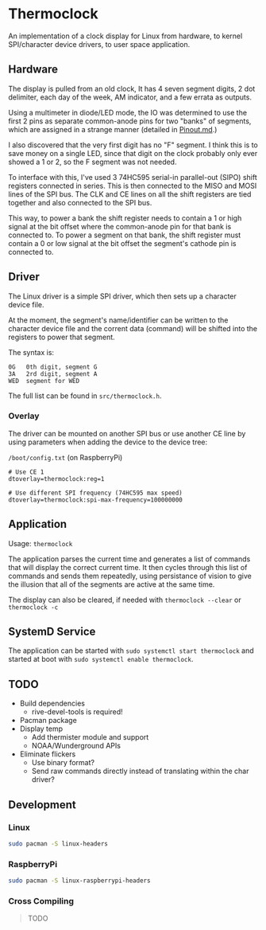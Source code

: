# Thermoclock

An implementation of a clock display for Linux from hardware, to kernel SPI/character device drivers,
to user space application.

## Hardware

The display is pulled from an old clock, It has 4 seven segment digits, 2 dot delimiter, each day of
the week, AM indicator, and a few errata as outputs.

Using a multimeter in diode/LED mode, the IO was determined to use the first 2 pins as separate
common-anode pins for two "banks" of segments, which are assigned in a strange manner (detailed in
[Pinout.md][pinout].)

I also discovered that the very first digit has no "F" segment. I think this is to save money on a
single LED, since that digit on the clock probably only ever showed a 1 or 2, so the F segment was
not needed.

To interface with this, I've used 3 74HC595 serial-in parallel-out (SIPO) shift registers connected
in series. This is then connected to the MISO and MOSI lines of the SPI bus. The CLK and CE lines
on all the shift registers are tied together and also connected to the SPI bus.

This way, to power a bank the shift register needs to contain a 1 or high signal at the bit offset
where the common-anode pin for that bank is connected to. To power a segment on that bank, the shift
register must contain a 0 or low signal at the bit offset the segment's cathode pin is connected to.

## Driver

The Linux driver is a simple SPI driver, which then sets up a character device file.

At the moment, the segment's name/identifier can be written to the character device file and the
corrent data (command) will be shifted into the registers to power that segment.

The syntax is:

```
0G   0th digit, segment G
3A   2rd digit, segment A
WED  segment for WED
```

The full list can be found in `src/thermoclock.h`.

### Overlay

The driver can be mounted on another SPI bus or use another CE line by using parameters when adding
the device to the device tree:

`/boot/config.txt` (on RaspberryPi)

```
# Use CE 1
dtoverlay=thermoclock:reg=1

# Use different SPI frequency (74HC595 max speed)
dtoverlay=thermoclock:spi-max-frequency=100000000
```

## Application

Usage: `thermoclock`

The application parses the current time and generates a list of commands that will display the correct
current time. It then cycles through this list of commands and sends them repeatedly, using persistance
of vision to give the illusion that all of the segments are active at the same time.

The display can also be cleared, if needed with `thermoclock --clear` or `thermoclock -c`

## SystemD Service

The application can be started with `sudo systemctl start thermoclock` and started at boot
with `sudo systemctl enable thermoclock`.

## TODO

* Build dependencies
  * rive-devel-tools is required!
* Pacman package
* Display temp
  * Add thermister module and support
  * NOAA/Wunderground APIs
* Eliminate flickers
  * Use binary format?
  * Send raw commands directly instead of translating within the char driver?

## Development

### Linux

```sh
sudo pacman -S linux-headers
```

### RaspberryPi

```sh
sudo pacman -S linux-raspberrypi-headers
```

### Cross Compiling

> TODO

[pinout]: ./doc/Pinout.md

